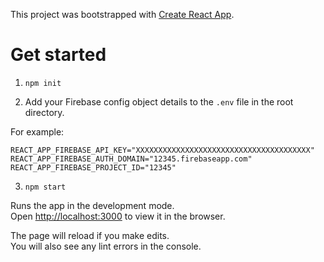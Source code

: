This project was bootstrapped with [Create React App](https://github.com/facebook/create-react-app).

# Get started

1. `npm init`

2. Add your Firebase config object details to the `.env` file in the root directory.

For example:
```
REACT_APP_FIREBASE_API_KEY="XXXXXXXXXXXXXXXXXXXXXXXXXXXXXXXXXXXXXXX"
REACT_APP_FIREBASE_AUTH_DOMAIN="12345.firebaseapp.com"
REACT_APP_FIREBASE_PROJECT_ID="12345"
```

3. `npm start`

Runs the app in the development mode.<br />
Open [http://localhost:3000](http://localhost:3000) to view it in the browser.

The page will reload if you make edits.<br />
You will also see any lint errors in the console.
